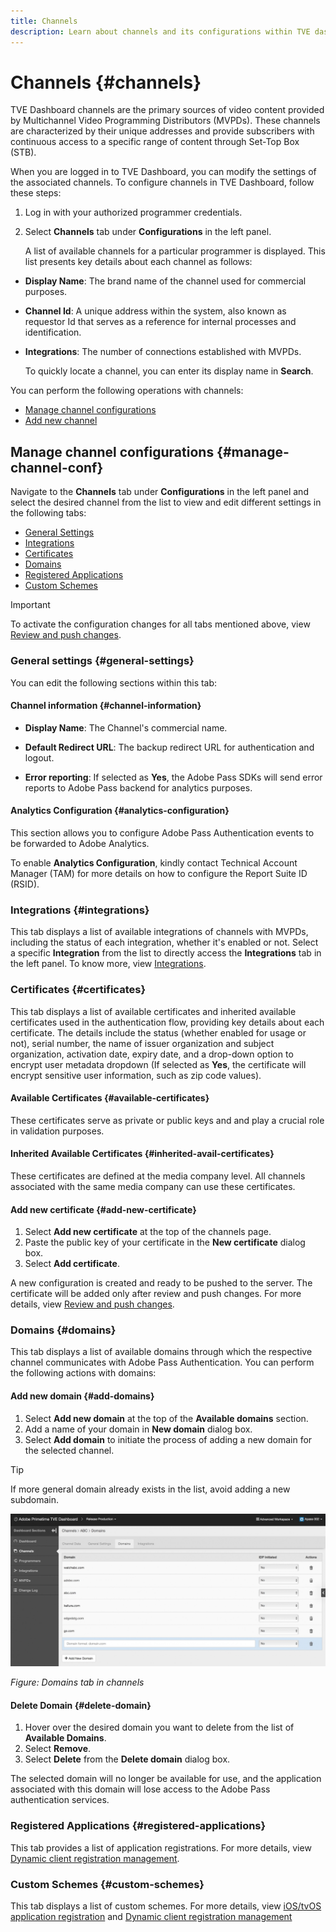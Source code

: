 ```yaml
---
title: Channels
description: Learn about channels and its configurations within TVE dashboard.
---
```


# Channels {#channels}

TVE Dashboard channels are the primary sources of video content provided by Multichannel Video Programming Distributors (MVPDs). These channels are characterized by their unique addresses and provide subscribers with continuous access to a specific range of content through Set-Top Box (STB).

When you are logged in to TVE Dashboard, you can modify the settings of the associated channels. To configure channels in TVE Dashboard, follow these steps:

1. Log in with your authorized programmer credentials.
1. Select **Channels** tab under **Configurations** in the left panel. 

   A list of available channels for a particular programmer is displayed. This list presents key details about each channel as follows:

* **Display Name**: The brand name of the channel used for commercial purposes.
* **Channel Id**: A unique address within the system, also known as requestor Id that serves as a reference for internal processes and identification.
* **Integrations**: The number of connections established with MVPDs.

   To quickly locate a channel, you can enter its display name in **Search**.

You can perform the following operations with channels:

* [Manage channel configurations](#manage-channel-conf)
* [Add new channel](#add-new-channel)

## Manage channel configurations {#manage-channel-conf}

Navigate to the **Channels** tab under **Configurations** in the left panel and select the desired channel from the list to view and edit different settings in the following tabs:

* [General Settings](#general-settings)
* [Integrations](#integrations)
* [Certificates](#certificates)
* [Domains](#domains)
* [Registered Applications](#registered-applications)
* [Custom Schemes](#custom-schemes) 

>[!IMPORTANT]
>
> To activate the configuration changes for all tabs mentioned above, view [Review and push changes](/help/authentication/tve-dashboard-review-push-changes.md). 

### General settings {#general-settings}

You can edit the following sections within this tab:

#### Channel information {#channel-information}

* **Display Name**: The Channel's commercial name.

* **Default Redirect URL**: The backup redirect URL for authentication and logout.

* **Error reporting**: If selected as **Yes**, the Adobe Pass SDKs will send error reports to Adobe Pass backend for analytics purposes.

#### Analytics Configuration {#analytics-configuration}

This section allows you to configure Adobe Pass Authentication events to be forwarded to Adobe Analytics.

To enable **Analytics Configuration**, kindly contact Technical Account Manager (TAM) for more details on how to configure the Report Suite ID (RSID).

### Integrations {#integrations}

This tab displays a list of available integrations of channels with MVPDs, including the status of each integration, whether it's enabled or not. Select a specific **Integration** from the list to directly access the **Integrations** tab in the left panel. To know more, view [Integrations](/help/authentication/tve-dashboard-integrations.md).

### Certificates {#certificates}

This tab displays a list of available certificates and inherited available certificates used in the authentication flow, providing key details about each certificate. The details include the status (whether enabled for usage or not), serial number, the name of issuer organization and subject organization, activation date, expiry date, and a drop-down option to encrypt user metadata dropdown (If selected as **Yes**, the certificate will encrypt sensitive user information, such as zip code values).

#### Available Certificates {#available-certificates}

These certificates serve as private or public keys and and play a crucial role in validation purposes.

#### Inherited Available Certificates {#inherited-avail-certificates}

These certificates are defined at the media company level. All channels associated with the same media company can use these certificates.

#### Add new certificate {#add-new-certificate}

1. Select **Add new certificate** at the top of the channels page.
1. Paste the public key of your certificate in the **New certificate** dialog box.
1. Select **Add certificate**.

A new configuration is created and ready to be pushed to the server. The certificate will be added only after review and push changes. For more details, view [Review and push changes](/help/authentication/tve-dashboard-review-push-changes.md).

### Domains {#domains}

This tab displays a list of available domains through which the respective channel communicates with Adobe Pass Authentication. You can perform the following actions with domains:

#### Add new domain {#add-domains}

1. Select **Add new domain** at the top of the **Available domains** section.
1. Add a name of your domain in **New domain** dialog box. 
1. Select **Add domain** to initiate the process of adding a new domain for the selected channel.

>[!TIP]
>
> If more general domain already exists in the list, avoid adding a new subdomain.

![Add a new domain to a selected channel section](assets/add-domain-to-channel-sec.png)

*Figure: Domains tab in channels*

#### Delete Domain {#delete-domain}

1. Hover over the desired domain you want to delete from the list of **Available Domains**.
1. Select **Remove**.
1. Select **Delete** from the **Delete domain** dialog box.

The selected domain will no longer be available for use, and the application associated with this domain will lose access to the Adobe Pass authentication services.

### Registered Applications {#registered-applications}

This tab provides a list of application registrations. For more details, view [Dynamic client registration management](/help/authentication/dynamic-client-registration-management.md).

### Custom Schemes {#custom-schemes}

This tab displays a list of custom schemes. For more details, view [iOS/tvOS application registration](/help/authentication/iostvos-application-registration.md) and [Dynamic client registration management](/help/authentication/dynamic-client-registration-management.md)
